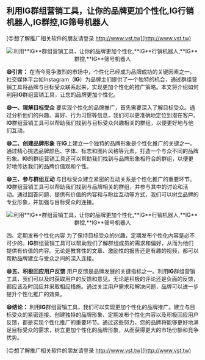 ## **利用**IG**群组营销工具，让你的品牌更加个性化,**IG**行销机器人,**IG**群控,**IG**筛号机器人**

[😍想了解推广相关软件的朋友请登录 http://www.vst.tw](http://www.vst.tw)

 <center><img src="https://vst.tw/MP4/tuiguang/png/5.png" alt="利用**IG**群组营销工具，让你的品牌更加个性化,**IG**行销机器人,**IG**群控,**IG**筛号机器人"></center>

**😄引言：**
在当今竞争激烈的市场中，个性化已经成为品牌成功的关键因素之一。社交媒体平台如Instagram（**IG**）为品牌主们提供了一个独特的机会，通过群组营销工具将品牌与目标受众联系起来，实现更加个性化的推广策略。本文将介绍如何利用**IG**群组营销工具，让您的品牌更加个性化。

**😄一、理解目标受众**
要实现个性化的品牌推广，首先需要深入了解目标受众。通过分析他们的兴趣、喜好、行为习惯等信息，我们可以更准确地定位到潜在客户。**IG**群组营销工具可以帮助我们找到与目标受众兴趣相关的群组，以便更好地与他们互动。

**😄二、创建品牌形象**
在**IG**上建立一个独特的品牌形象是个性化推广的关键之一。通过精心挑选品牌颜色、字体、标志和图片风格等元素，打造一个与众不同的品牌形象。**IG**的群组营销工具还可以帮助我们找到与品牌形象相符合的群组，以便更好地传达我们的品牌价值观和个性。

**😄三、参与群组互动**
与目标受众建立紧密的互动关系是个性化推广的重要环节。**IG**群组营销工具可以帮助我们找到与品牌相关的群组，并参与其中的讨论和活动。通过回答问题、提供有价值的内容和与粉丝互动等方式，我们可以树立品牌的专业形象，并加强与目标受众的连接。

 <center><img src="https://vst.tw/MP4/tuiguang/png/1.png" alt="利用**IG**群组营销工具，让你的品牌更加个性化,**IG**行销机器人,**IG**群控,**IG**筛号机器人"></center>

四、定期发布个性化内容
为了保持目标受众的兴趣，定期发布个性化内容是必不可少的。**IG**群组营销工具可以帮助我们了解群组成员的需求和偏好，从而为他们提供有价值的内容。无论是教育性的文章、激励性的报告还是有趣的视频，都可以帮助品牌建立与受众之间的深入连接。

**😄五、积极回应用户反馈**
用户反馈是品牌发展的关键指标之一。利用**IG**群组营销工具，我们可以及时获取用户的反馈和意见。无论是积极的评论还是负面的反馈，都应该及时回应并采取相应措施。通过关注用户需求和解决问题，品牌可以进一步提升个性化推广的效果。

**😄结论：**
利用**IG**群组营销工具，我们可以实现更加个性化的品牌推广。建立与目标受众的紧密连接、创建独特的品牌形象、定期发布个性化内容以及积极回应用户反馈，都是实现个性化推广的重要环节。通过这些努力，您的品牌将能够更好地满足目标受众的需求，树立更加个性化的品牌形象，从而获得更大的市场份额和竞争优势。

[😍想了解推广相关软件的朋友请登录 http://www.vst.tw](http://www.vst.tw)



